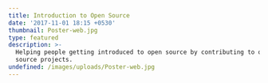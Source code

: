 ```yaml
---
title: Introduction to Open Source
date: '2017-11-01 18:15 +0530'
thumbnail: Poster-web.jpg
type: featured
description: >-
  Helping people getting introduced to open source by contributing to open
  source projects. 
undefined: /images/uploads/Poster-web.jpg
---
```



